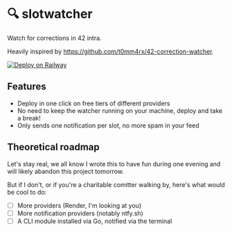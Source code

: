 # 🔍 slotwatcher

Watch for corrections in 42 intra.

Heavily inspired by https://github.com/t0mm4rx/42-correction-watcher.

[![Deploy on Railway](https://railway.app/button.svg)](https://railway.app/template/Z7VRW7)

## Features

- Deploy in one click on free tiers of different providers
- No need to keep the watcher running on your machine, deploy and take a break!
- Only sends one notification per slot, no more spam in your feed


## Theoretical roadmap

Let's stay real, we all know I wrote this to have fun during one evening and will likely abandon this project tomorrow.

But if I don't, or if you're a charitable comitter walking by, here's what would be cool to do:

- [ ] More providers (Render, I'm looking at you)
- [ ] More notification providers (notably ntfy.sh)
- [ ] A CLI module installed via Go, notified via the terminal
